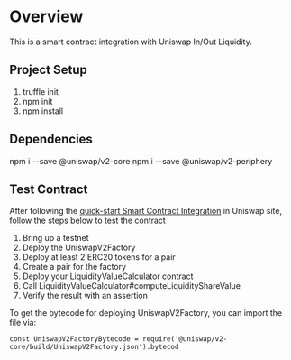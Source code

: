 # Overview

This is a smart contract integration with Uniswap In/Out Liquidity.

## Project Setup

1. truffle init
2. npm init
3. npm install

## Dependencies

npm i --save @uniswap/v2-core
npm i --save @uniswap/v2-periphery

## Test Contract

After following the [quick-start Smart Contract Integration](https://uniswap.org/docs/v2/smart-contract-integration/quick-start) in Uniswap site, follow the steps below to test the contract

1. Bring up a testnet
2. Deploy the UniswapV2Factory
3. Deploy at least 2 ERC20 tokens for a pair
4. Create a pair for the factory
5. Deploy your LiquidityValueCalculator contract
6. Call LiquidityValueCalculator#computeLiquidityShareValue
7. Verify the result with an assertion

To get the bytecode for deploying UniswapV2Factory, you can import the file via:

`const UniswapV2FactoryBytecode = require('@uniswap/v2-core/build/UniswapV2Factory.json').bytecod`